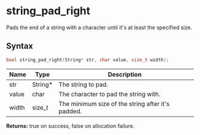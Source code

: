 # string_pad_right

Pads the end of a string with a character until it's at least the specified size.

## Syntax

```c
bool string_pad_right(String* str, char value, size_t width);
```

| Name | Type | Description |
| --- | --- | --- |
| str | String* | The string to pad. |
| value | char | The character to pad the string with. |
| width | size_t | The minimum size of the string after it's padded. |

**Returns:** true on success, false on allocation failure.

